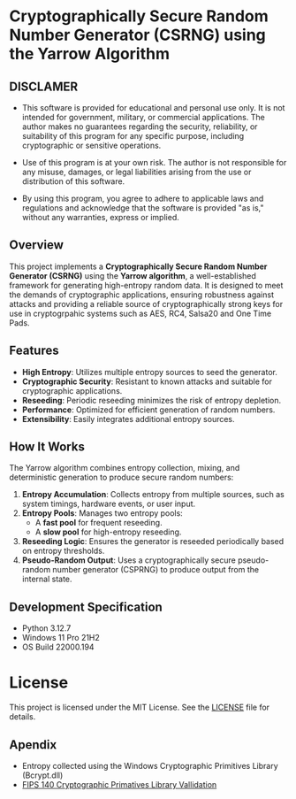 # Cryptographically Secure Random Number Generator (CSRNG) using the Yarrow Algorithm

## DISCLAMER

- This software is provided for educational and personal use only. It is not intended for government, military, or commercial applications. The author makes no guarantees regarding the security, reliability, or suitability of this program for any specific purpose, including cryptographic or sensitive operations.

- Use of this program is at your own risk. The author is not responsible for any misuse, damages, or legal liabilities arising from the use or distribution of this software.

- By using this program, you agree to adhere to applicable laws and regulations and acknowledge that the software is provided "as is," without any warranties, express or implied. 

## Overview

This project implements a **Cryptographically Secure Random Number Generator (CSRNG)** using the **Yarrow algorithm**, a well-established framework for generating high-entropy random data. It is designed to meet the demands of cryptographic applications, ensuring robustness against attacks and providing a reliable source of cryptographically strong keys for use in cryptogrpahic systems such as AES, RC4, Salsa20 and One Time Pads.

## Features

- **High Entropy**: Utilizes multiple entropy sources to seed the generator.
- **Cryptographic Security**: Resistant to known attacks and suitable for cryptographic applications.
- **Reseeding**: Periodic reseeding minimizes the risk of entropy depletion.
- **Performance**: Optimized for efficient generation of random numbers.
- **Extensibility**: Easily integrates additional entropy sources.

## How It Works

The Yarrow algorithm combines entropy collection, mixing, and deterministic generation to produce secure random numbers:

1. **Entropy Accumulation**: Collects entropy from multiple sources, such as system timings, hardware events, or user input.
2. **Entropy Pools**: Manages two entropy pools:
   - A **fast pool** for frequent reseeding.
   - A **slow pool** for high-entropy reseeding.
3. **Reseeding Logic**: Ensures the generator is reseeded periodically based on entropy thresholds.
4. **Pseudo-Random Output**: Uses a cryptographically secure pseudo-random number generator (CSPRNG) to produce output from the internal state.

## Development Specification

- Python 3.12.7
- Windows 11 Pro 21H2
- OS Build 22000.194

# License

This project is licensed under the MIT License. See the [LICENSE](./LICENSE) file for details.

## Apendix

- Entropy collected using the Windows Cryptographic Primitives Library (Bcrypt.dll)
- [FIPS 140 Cryptographic Primatives Library Vallidation](https://csrc.nist.gov/CSRC/media/projects/cryptographic-module-validation-program/documents/security-policies/140sp4825.pdf)